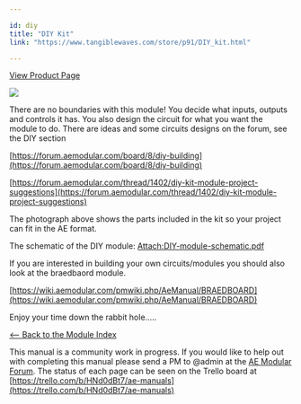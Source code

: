 ```yaml
---

id: diy
title: "DIY Kit"
link: "https://www.tangiblewaves.com/store/p91/DIY_kit.html"

---
```



[View Product Page](https://www.tangiblewaves.com/store/p91/DIY_kit.html)

![](/images/DIY-Kit-320.jpg)

There are no boundaries with this module! You decide what inputs, outputs and controls it has. You also design the circuit for what you want the module to do. There are ideas and some circuits designs on the forum, see the DIY section

[https://forum.aemodular.com/board/8/diy-building](https://forum.aemodular.com/board/8/diy-building)

[https://forum.aemodular.com/thread/1402/diy-kit-module-project-suggestions](https://forum.aemodular.com/thread/1402/diy-kit-module-project-suggestions)

The photograph above shows the parts included in the kit so your project can fit in the AE format.

The schematic of the DIY module: [Attach:DIY-module-schematic.pdf](https://wiki.aemodular.com/uploads/AeManual/DIY/DIY-module-schematic.pdf)

If you are interested in building your own circuits/modules you should also look at the braedbaord module.

[https://wiki.aemodular.com/pmwiki.php/AeManual/BRAEDBOARD](https://wiki.aemodular.com/pmwiki.php/AeManual/BRAEDBOARD)

Enjoy your time down the rabbit hole.....

[<-- Back to the Module Index](https://wiki.aemodular.com/pmwiki.php/AeManual/Modules)

This manual is a community work in progress. If you would like to help out with completing this manual please send a PM to @admin at the [AE Modular Forum](http://forum.aemodular.com). The status of each page can be seen on the Trello board at [https://trello.com/b/HNd0dBt7/ae-manuals](https://trello.com/b/HNd0dBt7/ae-manuals)